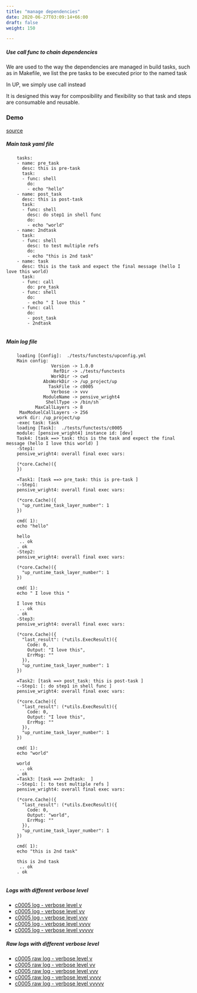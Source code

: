 ```yaml
---
title: "manage dependencies"
date: 2020-06-27T03:09:14+66:00
draft: false
weight: 150

---
```


##### Use call func to chain dependencies

We are used to the way the dependencies are managed in build tasks, such as in Makefile, we list the pre tasks to be executed prior to the named task

In UP, we simply use call instead

It is designed this way for composibility and flexibility so that task and steps are consumable and reusable.


### Demo








[source](https://github.com/upcmd/up/blob/master/tests/functests/c0005.yml)

##### Main task yaml file
```
    tasks:
    - name: pre_task
      desc: this is pre-task
      task:
      - func: shell
        do:
        - echo "hello"
    - name: post_task
      desc: this is post-task
      task:
      - func: shell
        desc: do step1 in shell func
        do:
        - echo "world"
    - name: 2ndtask
      task:
      - func: shell
        desc: to test multiple refs
        do:
        - echo "this is 2nd task"
    - name: task
      desc: this is the task and expect the final message (hello I love this world)
      task:
      - func: call
        do: pre_task
      - func: shell
        do:
        - echo " I love this "
      - func: call
        do:
        - post_task
        - 2ndtask
    
```
##### Main log file
```
    loading [Config]:  ./tests/functests/upconfig.yml
    Main config:
                 Version -> 1.0.0
                  RefDir -> ./tests/functests
                 WorkDir -> cwd
              AbsWorkDir -> /up_project/up
                TaskFile -> c0005
                 Verbose -> vvv
              ModuleName -> pensive_wright4
               ShellType -> /bin/sh
           MaxCallLayers -> 8
     MaxModuelCallLayers -> 256
    work dir: /up_project/up
    -exec task: task
    loading [Task]:  ./tests/functests/c0005
    module: [pensive_wright4] instance id: [dev]
    Task4: [task ==> task: this is the task and expect the final message (hello I love this world) ]
    -Step1:
    pensive_wright4: overall final exec vars:
    
    (*core.Cache)({
    })
    
    =Task1: [task ==> pre_task: this is pre-task ]
    --Step1:
    pensive_wright4: overall final exec vars:
    
    (*core.Cache)({
      "up_runtime_task_layer_number": 1
    })
    
    cmd( 1):
    echo "hello"
    
    hello
     .. ok
    . ok
    -Step2:
    pensive_wright4: overall final exec vars:
    
    (*core.Cache)({
      "up_runtime_task_layer_number": 1
    })
    
    cmd( 1):
    echo " I love this "
    
    I love this
     .. ok
    . ok
    -Step3:
    pensive_wright4: overall final exec vars:
    
    (*core.Cache)({
      "last_result": (*utils.ExecResult)({
        Code: 0,
        Output: "I love this",
        ErrMsg: ""
      }),
      "up_runtime_task_layer_number": 1
    })
    
    =Task2: [task ==> post_task: this is post-task ]
    --Step1: [: do step1 in shell func ]
    pensive_wright4: overall final exec vars:
    
    (*core.Cache)({
      "last_result": (*utils.ExecResult)({
        Code: 0,
        Output: "I love this",
        ErrMsg: ""
      }),
      "up_runtime_task_layer_number": 1
    })
    
    cmd( 1):
    echo "world"
    
    world
     .. ok
    . ok
    =Task3: [task ==> 2ndtask:  ]
    --Step1: [: to test multiple refs ]
    pensive_wright4: overall final exec vars:
    
    (*core.Cache)({
      "last_result": (*utils.ExecResult)({
        Code: 0,
        Output: "world",
        ErrMsg: ""
      }),
      "up_runtime_task_layer_number": 1
    })
    
    cmd( 1):
    echo "this is 2nd task"
    
    this is 2nd task
     .. ok
    . ok
    
```


##### Logs with different verbose level
* [c0005 log - verbose level v](../../logs/c0005_v)
* [c0005 log - verbose level vv](../../logs/c0005_vv)
* [c0005 log - verbose level vvv](../../logs/c0005_vvvv)
* [c0005 log - verbose level vvvv](../../logs/c0005_vvvv)
* [c0005 log - verbose level vvvvv](../../logs/c0005_vvvvv)

##### Raw logs with different verbose level
* [c0005 raw log - verbose level v](../../reflogs/c0005_v.log)
* [c0005 raw log - verbose level vv](../../reflogs/c0005_vv.log)
* [c0005 raw log - verbose level vvv](../../reflogs/c0005_vvv.log)
* [c0005 raw log - verbose level vvvv](../../reflogs/c0005_vvvv.log)
* [c0005 raw log - verbose level vvvvv](../../reflogs/c0005_vvvvv.log)







